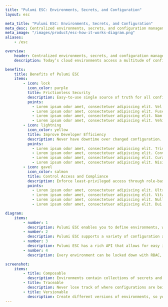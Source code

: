 ```yaml
---
title: "Pulumi ESC: Environments, Secrets, and Configuration"
layout: esc

meta_title: "Pulumi ESC: Environments, Secrets, and Configuration"
meta_desc: Centralized environments, secrets, and configuration management for cloud applications and infrastructure
meta_image: "/images/product/esc-how-it-works-diagram.png"
aliases:
    - /esc

overview:
    header: Centralized environments, secrets, and configuration management for cloud applications and infrastructure
    description: Today’s cloud environments access a multitude of configurations – including network settings, deployment options, API Keys, and other important secrets like database credentials –  from many different types of cloud infrastructure and SaaS services. Every team stores configuration settings like these in different locations, from secrets managers to plaintext files. This sprawl results in uncontrolled and untraceable configurations, causing operational bottlenecks, outages due to human error, and security breaches. Pulumi ESC enables you to centrally manage all configuration and secrets across your organization.

benefits:
    title: Benefits of Pulumi ESC
    items:
        - icon: lock
          icon_color: purple
          title: Frictionless Security
          description: Easy-to-use single source of truth for all configuration and secrets with guardrails. Seamlessly adopt short-lived dynamic secrets.
          points:
            - Lorem ipsum odor amet, consectetuer adipiscing elit. Vel mollis vel luctus quis ex. Montes inceptos venenatis ligula dictumst magnis fringilla. Accumsan luctus neque ex eros leo fusce; mi aliquet. Laoreet laoreet potenti facilisis vehicula mi velit odio.
            - Lorem ipsum odor amet, consectetuer adipiscing elit. Fusce magnis neque; suscipit dui metus blandit suspendisse. Luctus aliquet malesuada sapien venenatis amet velit. Est praesent commodo ullamcorper finibus fames quam augue, aliquet viverra.
            - Lorem ipsum odor amet, consectetuer adipiscing elit. Nam at mauris lacus consequat a finibus luctus. Nisi cras ac pretium tincidunt viverra vitae volutpat. Maecenas nascetur sem habitant nec; quisque per orci. Praesent ligula malesuada finibus dolor per tincidunt lacinia.
            - Lorem ipsum odor amet, consectetuer adipiscing elit. Vehicula quisque rhoncus dis senectus class sem natoque. Id aenean aliquet lacinia, senectus conubia eros quam?
        - icon: lightning
          icon_color: yellow
          title: Improve Developer Efficiency
          description: Never have downtime over changed configuration. Change once and have it updated everywhere.
          points:
            - Lorem ipsum odor amet, consectetuer adipiscing elit. Tristique venenatis lectus condimentum massa risus massa turpis conubia commodo. Habitasse quis sollicitudin cras aliquam; nulla class odio scelerisque. Magnis ad potenti accumsan eleifend, fames etiam bibendum. At dolor dapibus non adipiscing mi aenean primis vehicula.
            - Lorem ipsum odor amet, consectetuer adipiscing elit. Convallis luctus lacinia luctus duis facilisi ornare aliquet feugiat ligula. Libero libero elit praesent mi ultricies congue, libero tempus volutpat. Gravida metus felis purus quisque varius luctus.
            - Lorem ipsum odor amet, consectetuer adipiscing elit. Curae nulla taciti duis tincidunt curabitur pharetra. In massa erat; fames vulputate taciti himenaeos. Luctus nam sed accumsan elementum ullamcorper, habitasse odio suspendisse.
            - Lorem ipsum odor amet, consectetuer adipiscing elit. Nisi augue nec sociosqu placerat finibus molestie finibus eu. Gravida ex proin in facilisi ultricies amet ligula phasellus. Mauris torquent habitasse duis primis ad non.
        - icon: gavel
          icon_color: salmon
          title: Control Access and Compliance
          description: Enforce least-privileged access through role-based access controls. All changes are fully logged for auditing.
          points:
            - Lorem ipsum odor amet, consectetuer adipiscing elit. Ultricies ad urna tempus bibendum ullamcorper rutrum curae imperdiet odio. Et id senectus dis semper imperdiet? Cras hendrerit magna himenaeos euismod leo! Mattis torquent aptent imperdiet mollis sociosqu sed sollicitudin nostra.
            - Lorem ipsum odor amet, consectetuer adipiscing elit. Vitae nostra nisl morbi finibus posuere. Sit mauris justo consequat dolor feugiat per torquent litora. Diam massa porttitor lectus malesuada iaculis sed rutrum.
            - Lorem ipsum odor amet, consectetuer adipiscing elit. Nulla dui cursus massa sem sociosqu lacus. Tincidunt maecenas cubilia dictum placerat ex tellus sodales sodales. Odio magnis egestas venenatis nisl magna torquent scelerisque. Litora primis libero habitasse id leo blandit quam ipsum.
            - Lorem ipsum odor amet, consectetuer adipiscing elit. Dui ridiculus justo dis maximus turpis quam facilisis mi lobortis. Turpis leo felis aenean nisi aliquet vehicula potenti turpis. Nec pharetra imperdiet sapien leo torquent nisi augue consectetur.

diagram:
    items:
        - number: 1
          description: Pulumi ESC enables you to define environments, which contain collections of secrets and configuration. Each environment can be composed from multiple environments.
        - number: 2
          description: Pulumi ESC supports a variety of configuration and secrets sources, and it has an extensible plugin model that allows third-party sources. 
        - number: 3
          description: Pulumi ESC has a rich API that allows for easy integration.  Every value in an environment can be accessed from any execution environment. 
        - number: 4
          description: Every environment can be locked down with RBAC, versioned, and audited. 

screenshot:
    items:
        - title: Composable
          description: Environments contain collections of secrets and configuration. Compose environments together from multiple other environments to allow easy inheritance of shared configuration, eliminating “copy and paste errors”.
        - title: Traceable
          description: Never lose track of where configurations are being used and where. Trace the downstream impact of any configuration to see if the impact matches your expectations. 
        - title: Versionable
          description: Create different versions of environments, so you can gracefully migrate between breaking configuration changes.
---
```

